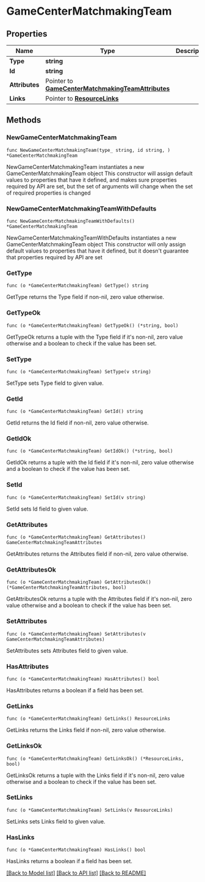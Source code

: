 # GameCenterMatchmakingTeam

## Properties

Name | Type | Description | Notes
------------ | ------------- | ------------- | -------------
**Type** | **string** |  | 
**Id** | **string** |  | 
**Attributes** | Pointer to [**GameCenterMatchmakingTeamAttributes**](GameCenterMatchmakingTeamAttributes.md) |  | [optional] 
**Links** | Pointer to [**ResourceLinks**](ResourceLinks.md) |  | [optional] 

## Methods

### NewGameCenterMatchmakingTeam

`func NewGameCenterMatchmakingTeam(type_ string, id string, ) *GameCenterMatchmakingTeam`

NewGameCenterMatchmakingTeam instantiates a new GameCenterMatchmakingTeam object
This constructor will assign default values to properties that have it defined,
and makes sure properties required by API are set, but the set of arguments
will change when the set of required properties is changed

### NewGameCenterMatchmakingTeamWithDefaults

`func NewGameCenterMatchmakingTeamWithDefaults() *GameCenterMatchmakingTeam`

NewGameCenterMatchmakingTeamWithDefaults instantiates a new GameCenterMatchmakingTeam object
This constructor will only assign default values to properties that have it defined,
but it doesn't guarantee that properties required by API are set

### GetType

`func (o *GameCenterMatchmakingTeam) GetType() string`

GetType returns the Type field if non-nil, zero value otherwise.

### GetTypeOk

`func (o *GameCenterMatchmakingTeam) GetTypeOk() (*string, bool)`

GetTypeOk returns a tuple with the Type field if it's non-nil, zero value otherwise
and a boolean to check if the value has been set.

### SetType

`func (o *GameCenterMatchmakingTeam) SetType(v string)`

SetType sets Type field to given value.


### GetId

`func (o *GameCenterMatchmakingTeam) GetId() string`

GetId returns the Id field if non-nil, zero value otherwise.

### GetIdOk

`func (o *GameCenterMatchmakingTeam) GetIdOk() (*string, bool)`

GetIdOk returns a tuple with the Id field if it's non-nil, zero value otherwise
and a boolean to check if the value has been set.

### SetId

`func (o *GameCenterMatchmakingTeam) SetId(v string)`

SetId sets Id field to given value.


### GetAttributes

`func (o *GameCenterMatchmakingTeam) GetAttributes() GameCenterMatchmakingTeamAttributes`

GetAttributes returns the Attributes field if non-nil, zero value otherwise.

### GetAttributesOk

`func (o *GameCenterMatchmakingTeam) GetAttributesOk() (*GameCenterMatchmakingTeamAttributes, bool)`

GetAttributesOk returns a tuple with the Attributes field if it's non-nil, zero value otherwise
and a boolean to check if the value has been set.

### SetAttributes

`func (o *GameCenterMatchmakingTeam) SetAttributes(v GameCenterMatchmakingTeamAttributes)`

SetAttributes sets Attributes field to given value.

### HasAttributes

`func (o *GameCenterMatchmakingTeam) HasAttributes() bool`

HasAttributes returns a boolean if a field has been set.

### GetLinks

`func (o *GameCenterMatchmakingTeam) GetLinks() ResourceLinks`

GetLinks returns the Links field if non-nil, zero value otherwise.

### GetLinksOk

`func (o *GameCenterMatchmakingTeam) GetLinksOk() (*ResourceLinks, bool)`

GetLinksOk returns a tuple with the Links field if it's non-nil, zero value otherwise
and a boolean to check if the value has been set.

### SetLinks

`func (o *GameCenterMatchmakingTeam) SetLinks(v ResourceLinks)`

SetLinks sets Links field to given value.

### HasLinks

`func (o *GameCenterMatchmakingTeam) HasLinks() bool`

HasLinks returns a boolean if a field has been set.


[[Back to Model list]](../README.md#documentation-for-models) [[Back to API list]](../README.md#documentation-for-api-endpoints) [[Back to README]](../README.md)


